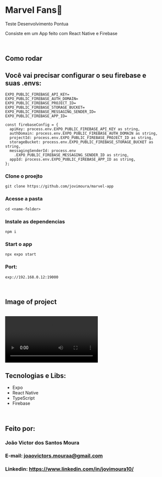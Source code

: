 # Marvel Fans🚀

Teste Desenvolvimento Pontua

Consiste em um App feito com React Native e Firebase

<br />

## Como rodar

## Você vai precisar configurar o seu firebase e suas .envs:

````
EXPO_PUBLIC_FIREBASE_API_KEY=
EXPO_PUBLIC_FIREBASE_AUTH_DOMAIN=
EXPO_PUBLIC_FIREBASE_PROJECT_ID=
EXPO_PUBLIC_FIREBASE_STORAGE_BUCKET=
EXPO_PUBLIC_FIREBASE_MESSAGING_SENDER_ID=
EXPO_PUBLIC_FIREBASE_APP_ID=
````


````
const firebaseConfig = {
  apiKey: process.env.EXPO_PUBLIC_FIREBASE_API_KEY as string,
  authDomain: process.env.EXPO_PUBLIC_FIREBASE_AUTH_DOMAIN as string,
  projectId: process.env.EXPO_PUBLIC_FIREBASE_PROJECT_ID as string,
  storageBucket: process.env.EXPO_PUBLIC_FIREBASE_STORAGE_BUCKET as string,
  messagingSenderId: process.env
    .EXPO_PUBLIC_FIREBASE_MESSAGING_SENDER_ID as string,
  appId: process.env.EXPO_PUBLIC_FIREBASE_APP_ID as string,
};
````

### Clone o proejto

```
git clone https://github.com/jovimoura/marvel-app
```

### Acesse a pasta

```
cd <name-folder>
```

### Instale as dependencias

```
npm i
```

### Start o app

```
npx expo start
```

### Port:

```
exp://192.168.0.12:19000
```

<br />

## Image of project

<br />

<video controls>
  <source src="./src/assets/readme/marvel.mp4" type="video/mp4">
  Seu navegador não suporta o formato de vídeo.
</video>

## Tecnologias e Libs:

<ul>
    <li>Expo</li>
    <li>React Native</li>
    <li>TypeScript</li>
    <li>Firebase</li>
</ul>

<br />

## Feito por:

### João Victor dos Santos Moura

### E-mail: joaovictors.mouraa@gmail.com

### Linkedin: https://www.linkedin.com/in/jovimoura10/

